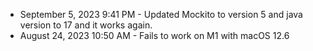 *   September 5, 2023 9:41 PM - Updated Mockito to version 5 and java version to 17 and it works again.
*   August 24, 2023 10:50 AM - Fails to work on M1 with macOS 12.6